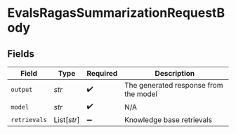 # EvalsRagasSummarizationRequestBody


## Fields

| Field                                 | Type                                  | Required                              | Description                           |
| ------------------------------------- | ------------------------------------- | ------------------------------------- | ------------------------------------- |
| `output`                              | *str*                                 | :heavy_check_mark:                    | The generated response from the model |
| `model`                               | *str*                                 | :heavy_check_mark:                    | N/A                                   |
| `retrievals`                          | List[*str*]                           | :heavy_minus_sign:                    | Knowledge base retrievals             |